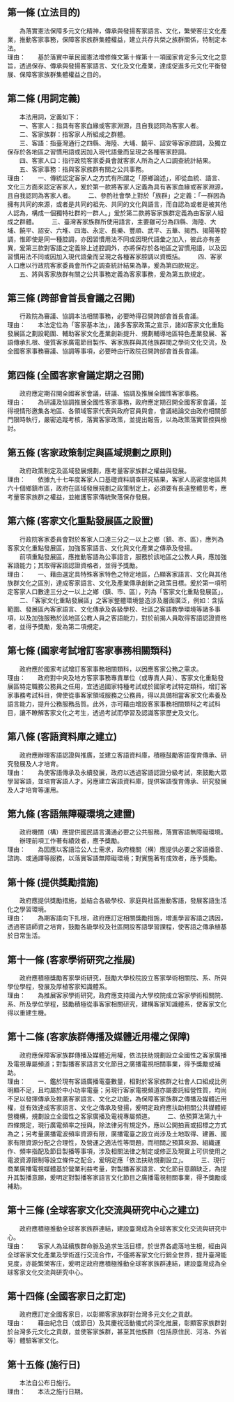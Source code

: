第一條 (立法目的)
-----------------
　　為落實憲法保障多元文化精神，傳承與發揚客家語言、文化，繁榮客庄文化產業，推動客家事務，保障客家族群集體權益，建立共存共榮之族群關係，特制定本法。  
理由：　　基於落實中華民國憲法增修條文第十條第十一項國家肯定多元文化之意旨，透過保存、傳承與發揚客家語言、文化及文化產業，達成促進多元文化平衡發展、保障客家族群集體權益之目的。

第二條 (用詞定義)
-----------------
　　本法用詞，定義如下：  
　　一、客家人：指具有客家血緣或客家淵源，且自我認同為客家人者。  
　　二、客家族群：指客家人所組成之群體。  
　　三、客語：指臺灣通行之四縣、海陸、大埔、饒平、詔安等客家腔調，及獨立保存於各地區之習慣用語或因加入現代語彙而呈現之各種客家腔調。  
　　四、客家人口：指行政院客家委員會就客家人所為之人口調查統計結果。  
　　五、客家事務：指與客家族群有關之公共事務。  
理由：　　一、傳統認定客家人之方式有所謂之「原鄉論述」，即從血統、語言、文化三方面來認定客家人，爰於第一款將客家人定義為具有客家血緣或客家淵源，且自我認同為客家人者。
　　二、參酌社會學上對於「族群」之定義：「一群因為擁有共同的來源，或者是共同的祖先、共同的文化與語言，而自認為或者是被其他人認為，構成一個獨特社群的一群人。」爰於第二款將客家族群定義為由客家人組成之群體。
　　三、臺灣客家族群所使用語言，主要雖可分為四縣、海陸、大埔、饒平、詔安、六堆、四海、永定、長樂、豐順、武平、五華、揭西、揭陽等腔調，惟即使是同一種腔調，亦因習慣用法不同或因現代語彙之加入，彼此亦有差異，爰第三款對客語之定義除上述腔調外，亦將保存於各地區之習慣用語，以及因習慣用法不同或因加入現代語彙而呈現之各種客家腔調以資概括。
　　四、客家人口應以行政院客家委員會所作之調查統計結果為準，爰為第四款規定。
　　五、將與客家族群有關之公共事務定義為客家事務，爰為第五款規定。

第三條 (跨部會首長會議之召開)
-----------------------------
　　行政院為審議、協調本法相關事務，必要時得召開跨部會首長會議。  
理由：　　本法定位為「客家基本法」，諸多客家政策之宣示，諸如客家文化重點發展區之劃設範圍、輔助客家文化產業創新提升、規劃輔導地區特色產業發展、客語傳承扎根、優質客家廣電節目製作、客家族群與其他族群間之學術文化交流，及全國客家事務審議、協調等事項，必要時由行政院召開跨部會首長會議。

第四條 (全國客家會議定期之召開)
-------------------------------
　　政府應定期召開全國客家會議，研議、協調及推展全國性客家事務。  
理由：　　為研議及協調推展全國性客家事務，政府應定期召開全國客家會議，並得視情形邀集各地區、各領域客家代表與政府官員與會，會議結論交由政府相關部門限時執行，嚴密追蹤考核，落實客家政策，並提出報告，以為政策落實管控與檢討。

第五條 (客家政策制定與區域規劃之原則)
-------------------------------------
　　政府政策制定及區域發展規劃，應考量客家族群之權益與發展。  
理由：　　依據九十七年度客家人口基礎資料調查研究結果，客家人高密度地區共六十個鄉鎮市區，政府在區域發展規劃之政策制定上，必須要有長遠整體思考，應考量客家族群之權益，並維護客家傳統聚落保存發展。

第六條 (客家文化重點發展區之設置)
---------------------------------
　　行政院客家委員會對於客家人口達三分之一以上之鄉（鎮、市、區），應列為客家文化重點發展區，加強客家語言、文化與文化產業之傳承及發揚。  
　　前項重點發展區，應推動客語為公事語言，服務於該地區之公教人員，應加強客語能力；其取得客語認證資格者，並得予獎勵。  
理由：　　一、藉由選定具特殊客家特色之特定地區，凸顯客家語言、文化與其他族群文化之區別，達成客家語言、文化及產業傳承創新之政策目標。爰於第一項明定客家人口數達三分之一以上之鄉（鎮、市、區），列為「客家文化重點發展區」。
　　二、「客家文化重點發展區」之客家整體環境營造涉及層面廣泛，例如：含括範圍、發展區內客家語言、文化傳承及各級學校、社區之客語教學環境等諸多事項，以及加強服務於該地區公教人員之客語能力，對於前揭人員取得客語認證資格者，並得予獎勵，爰為第二項規定。

第七條 (國家考試增訂客家事務相關類科)
-------------------------------------
　　政府應於國家考試增訂客家事務相關類科，以因應客家公務之需求。  
理由：　　政府對中央及地方客家事務專責單位（或專責人員）、客家文化重點發展區特定職務公務員之任用，宜透過國家特種考試或於國家考試特定類科，增訂客家事務考試科目，俾使從事客家領域服務之公務員，得以具備相當客家文化素養及語言能力，提升公務服務品質。此外，亦可藉由增設客家事務相關類科之考試科目，讓不瞭解客家文化之考生，透過考試而學習及認識客家歷史及文化。

第八條 (客語資料庫之建立)
-------------------------
　　政府應辦理客語認證與推廣，並建立客語資料庫，積極鼓勵客語復育傳承、研究發展及人才培育。  
理由：　　為使客語傳承及永續發展，政府以透過客語認證分級考試，來鼓勵大眾學習客語，並培育客語人才。另應建立客語資料庫，提供客語復育傳承、研究發展及人才培育等運用。

第九條 (客語無障礙環境之建置)
-----------------------------
　　政府機關（構）應提供國民語言溝通必要之公共服務，落實客語無障礙環境。  
　　辦理前項工作著有績效者，應予獎勵。  
理由：　　為因應以客語洽公人士需求，政府機關（構）應提供必要之客語播音、諮詢、或通譯等服務，以落實客語無障礙環境；對實施著有成效者，應予獎勵。

第十條 (提供獎勵措施)
---------------------
　　政府應提供獎勵措施，並結合各級學校、家庭與社區推動客語，發展客語生活化之學習環境。  
理由：　　為期客語向下扎根，政府應訂定相關獎勵措施，增進學習客語之誘因，透過客語師資之培育，鼓勵各級學校及社區開設客語學習課程，使客語之傳承植基於日常生活。

第十一條 (客家學術研究之推展)
-----------------------------
　　政府應積極獎勵客家學術研究，鼓勵大學校院設立客家學術相關院、系、所與學位學程，發展及厚植客家知識體系。  
理由：　　為推展客家學術研究，政府應支持國內大學校院成立客家學術相關院、系、所及學位學程，鼓勵積極從事客家相關研究，建構客家知識體系，使客家文化得以重建生機。

第十二條 (客家族群傳播及媒體近用權之保障)
-----------------------------------------
　　政府應保障客家族群傳播及媒體近用權，依法扶助規劃設立全國性之客家廣播及電視專屬頻道；對製播客家語言文化節目之廣播電視相關事業，得予獎勵或補助。  
理由：　　一、鑑於現有客語廣播電臺數量，相對於客家族群之社會人口組成比例明顯不足，且均屬於中小功率電臺；另現行客家電視頻道亦屬委託經營性質，均尚不足以發揮傳承及推廣客家語言、文化之功能，為保障客家族群之傳播及媒體近用權，並有效達成客家語言、文化之傳承及發揚，爰明定政府應扶助相關公共媒體經營機構，規劃設立全國性之客家廣播及電視專屬頻道。
　　二、依預算法第九十四條規定，現行廣電頻率之授與，除法律另有規定外，應以公開拍賣或招標之方式為之；另考量廣播電波頻率資源有限，廣播電臺之設立尚涉及土地取得、建置、國家有限資源分配之合理性，及營運之適法性等問題，而相關之預算來源、組織運作、頻率指配及節目製播等事項，涉及相關法律之制定或修正及現實上可供使用之電波資源限制等設立條件之配合，爰明定應「依法扶助規劃設立」。
　　三、現行商業廣播電視媒體基於營業利益考量，對製播客家語言、文化節目意願缺乏，為提升其製播意願，爰明定對製播客家語言文化節目之廣播電視相關事業，得予獎勵或補助。

第十三條 (全球客家文化交流與研究中心之建立)
-------------------------------------------
　　政府應積極推動全球客家族群連結，建設臺灣成為全球客家文化交流與研究中心。  
理由：　　客家人為延續族群命脈及追求生活目標，於世界各處落地生根，經由與全球客家文化產業及學術進行交流合作，不僅將客家文化行銷全世界，提升臺灣能見度，亦能繁榮客庄，爰明定政府應積極推動全球客家族群連結，建設臺灣成為全球客家文化交流與研究中心。

第十四條 (全國客家日之訂定)
---------------------------
　　政府應訂定全國客家日，以彰顯客家族群對台灣多元文化之貢獻。  
理由：　　藉由紀念日（或節日）及其慶祝活動儀式的深化推展，彰顯客家族群對於台灣多元文化之貢獻，並使客家族群，甚至其他族群（包括原住民、河洛、外省等）體驗客家文化。

第十五條 (施行日)
-----------------
　　本法自公布日施行。  
理由：　　本法之施行日期。